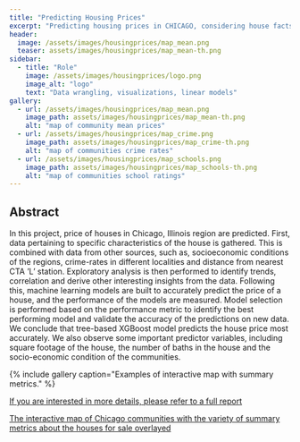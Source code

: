 ```yaml
---
title: "Predicting Housing Prices"
excerpt: "Predicting housing prices in CHICAGO, considering house facts, crime rates, socioeconomic conditions, school ratings and proximity to CTA"
header:
  image: /assets/images/housingprices/map_mean.png
  teaser: assets/images/housingprices/map_mean-th.png
sidebar:
  - title: "Role"
    image: /assets/images/housingprices/logo.png
    image_alt: "logo"
    text: "Data wrangling, visualizations, linear models"
gallery:
  - url: /assets/images/housingprices/map_mean.png
    image_path: assets/images/housingprices/map_mean-th.png
    alt: "map of community mean prices"
  - url: /assets/images/housingprices/map_crime.png
    image_path: assets/images/housingprices/map_crime-th.png
    alt: "map of communities crime rates"
  - url: /assets/images/housingprices/map_schools.png
    image_path: assets/images/housingprices/map_schools-th.png
    alt: "map of communities school ratings"
---
```


## Abstract
In this project, price of houses in Chicago, Illinois region are predicted. First, data
pertaining to specific characteristics of the house is gathered. This is combined with
data from other sources, such as, socioeconomic conditions of the regions, crime-rates
in different localities and distance from nearest CTA ’L’ station. Exploratory analysis
is then performed to identify trends, correlation and derive other interesting insights
from the data. Following this, machine learning models are built to accurately predict
the price of a house, and the performance of the models are measured. Model selection
is performed based on the performance metric to identify the best performing model
and validate the accuracy of the predictions on new data. We conclude that tree-based
XGBoost model predicts the house price most accurately. We also observe some
important predictor variables, including square footage of the house, the number of
baths in the house and the socio-economic condition of the communities.


{% include gallery caption="Examples of interactive map with summary metrics." %}


[If you are interested in more details, please refer to a full report](https://github.com/Mikhailry/HousingPrice/blob/master/report/HousingPriceProject.pdf)

[The interactive map of Chicago communities with the variety of summary metrics about the houses for sale overlayed]()
